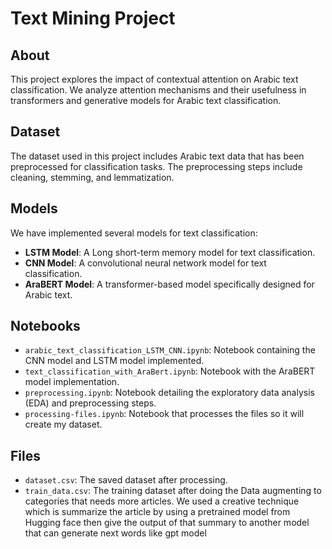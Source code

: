 # Text Mining Project

## About
This project explores the impact of contextual attention on Arabic text classification. We analyze attention mechanisms and their usefulness in transformers and generative models for Arabic text classification.

## Dataset
The dataset used in this project includes Arabic text data that has been preprocessed for classification tasks. The preprocessing steps include cleaning, stemming, and lemmatization.

## Models
We have implemented several models for text classification:
- **LSTM Model**: A Long short-term memory model for text classification.
- **CNN Model**: A convolutional neural network model for text classification.
- **AraBERT Model**: A transformer-based model specifically designed for Arabic text.

## Notebooks
- `arabic_text_classification_LSTM_CNN.ipynb`: Notebook containing the CNN model and LSTM model implemented.
- `text_classification_with_AraBert.ipynb`: Notebook with the AraBERT model implementation.
- `preprocessing.ipynb`: Notebook detailing the exploratory data analysis (EDA) and preprocessing steps.
- `processing-files.ipynb`: Notebook that processes the files so it will create my dataset.

## Files
- `dataset.csv`: The saved dataset after processing.
- `train_data.csv`: The training dataset after doing the Data augmenting to categories that needs more articles. We used a creative technique which is summarize the article by using a pretrained model from Hugging face  then give the output of that summary to another model that can generate next words like gpt model
